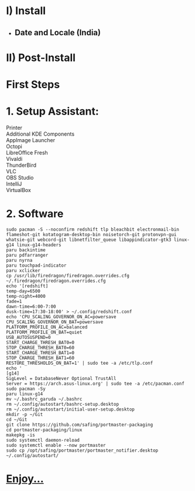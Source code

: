 # I) Install

- ## Date and Locale (India)

# II) Post-Install

# First Steps

# 1. Setup Assistant:

Printer<br>
Additional KDE Components<br>
AppImage Launcher<br>
Octopi<br>
LibreOffice Fresh<br>
Vivaldi<br>
ThunderBird<br>
VLC<br>
OBS Studio<br>
IntelliJ<br>
VirtualBox<br>

# 2. Software
```
sudo pacman -S --noconfirm redshift tlp bleachbit electronmail-bin flameshot-git kotatogram-desktop-bin noisetorch-git protonvpn-gui whatsie-git webcord-git libnetfilter_queue libappindicator-gtk3 linux-g14 linux-g14-headers
paru backintime
paru pdfarranger
paru nyrna
paru touchpad-indicator
paru xclicker
cp /usr/lib/firedragon/firedragon.overrides.cfg ~/.firedragon/firedragon.overrides.cfg
echo '[redshift]
temp-day=6500
temp-night=4000
fade=1
dawn-time=6:00-7:00
dusk-time=17:30-18:00' > ~/.config/redshift.conf
echo 'CPU_SCALING_GOVERNOR_ON_AC=powersave
CPU_SCALING_GOVERNOR_ON_BAT=powersave
PLATFORM_PROFILE_ON_AC=balanced
PLATFORM_PROFILE_ON_BAT=quiet
USB_AUTOSUSPEND=0
START_CHARGE_THRESH_BAT0=0
STOP_CHARGE_THRESH_BAT0=60
START_CHARGE_THRESH_BAT1=0
STOP_CHARGE_THRESH_BAT1=60
RESTORE_THRESHOLDS_ON_BAT=1' | sudo tee -a /etc/tlp.conf
echo '
[g14]
SigLevel = DatabaseNever Optional TrustAll
Server = https://arch.asus-linux.org' | sudo tee -a /etc/pacman.conf
sudo pacman -Sy
paru linux-g14
mv ~/.bashrc_garuda ~/.bashrc
rm ~/.config/autostart/bashrc-setup.desktop
rm ~/.config/autostart/initial-user-setup.desktop
mkdir -p ~/Git
cd ~/Git
git clone https://github.com/safing/portmaster-packaging
cd portmaster-packaging/linux
makepkg -is
sudo systemctl daemon-reload
sudo systemctl enable --now portmaster
sudo cp /opt/safing/portmaster/portmaster_notifier.desktop ~/.config/autostart/
```

# [Enjoy...](https://github.com/hookstdev/OmniGuides/blob/omni/OS/Android/nqmido.md)
